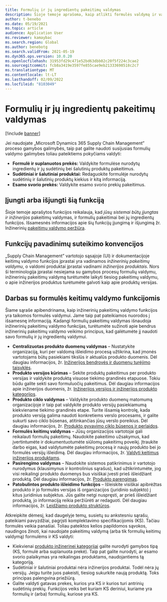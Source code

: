```yaml
---
title: Formulių ir jų ingredientų pakeitimų valdymas
description: Šioje temoje aprašoma, kaip atlikti formulės valdymą ir valdyti gamybos proceso bendrųjų duomenų pakeitimus.
author: t-benebo
ms.date: 05/19/2021
ms.topic: article
audience: Application User
ms.reviewer: kamaybac
ms.search.region: Global
ms.author: benebotg
ms.search.validFrom: 2021-05-19
ms.dyn365.ops.version: 10.0.20
ms.openlocfilehash: 31953fd29c471e52bd63dbb02c20f5f224c3cae2
ms.sourcegitcommit: fcb8a3419e3597fe855cae9eb21333698518c2c7
ms.translationtype: MT
ms.contentlocale: lt-LT
ms.lasthandoff: 02/09/2022
ms.locfileid: "8103049"
---
```

# <a name="manage-changes-in-formulas-and-their-ingredients"></a>Formulių ir jų ingredientų pakeitimų valdymas

[!include [banner](../includes/banner.md)]

Jei naudojate „Microsoft Dynamics 365 Supply Chain Management” proceso gamybos galimybės, taip pat galite naudoti susijusias formulių valdymo galimybes toliau pateiktiems pokyčiams valdyti:

- **Formulė ir suplanuotos prekės:** Valdykite formulėse nurodytų ingredientų ir jų sudėtinių bei šalutinių produktų pakeitimus.
- **Sudėtiniai ir šalutiniai produktai:** Redaguokite formulėje nurodytų sudėtinių ir šalutinių produktų kiekius ir kitą informaciją.
- **Esamo svorio prekės:** Valdykite esamo svorio prekių pakeitimus.

## <a name="turn-this-feature-on-or-off"></a>Įjungti arba išjungti šią funkciją

Šioje temoje aprašytos funkcijos reikalauja, kad *jūsų* *sistemai būtų įjungtas ir inžinerijos* pakeitimų valdymas, ir formulių pakeitimai bei jų ingredientų funkcijos. Išsamesnės informacijos apie šių funkcijų įjungimą ir išjungimą žr. Inžinerinių [pakeitimų valdymo peržiūra](product-engineering-overview.md).

## <a name="feature-naming-conventions"></a>Funkcijų pavadinimų suteikimo konvencijos

„Supply Chain Management” vartotojo sąsajoje (UI) ir dokumentacijoje keitimų valdymo funkcijos įprastai yra vadinamos *inžinerinių pakeitimų valdymu*, o valdomi produktai įprastai vadinami *inžinerijos produktais*. Nors ši terminologija įprastai nesiejama su gamybos procesų formulių valdymu, inžinerinių pakeitimų valdymą turėtumėte laikyti tiesiog pakeitimų valdymu, o apie inžinerijos produktus turėtumėte galvoti kaip apie produktų versijas.

## <a name="work-with-formula-change-management-features"></a>Darbas su formulės keitimų valdymo funkcijomis

Šiame sąraše apibendrinama, kaip inžinerinių pakeitimų valdymo funkcijos yra taikomos formulės valdymui. Jame taip pat pateikiamos nuorodos į išsamesnę informaciją. Kadangi formulių pakeitimų valdymas išnaudoja inžinerinių pakeitimų valdymo funkcijas, turėtumėte sužinoti apie bendrus inžinerinių pakeitimų valdymo veikimo principus, kad galėtumėte jį naudoti savo formulių ir jų ingredientų valdymui.

- **Centralizuotas produkto duomenų valdymas** – Nustatykite organizaciją, kuri per valdomą išleidimo procesą užtikrina, kad įmonės vartotojams būtų pasiekiami tikslūs ir aktualūs produkto duomenis. Dėl daugiau informacijos, žr. [Inžinerijos bendrovės ir duomenų turėjimo taisyklės](engineering-org-data-ownership-rules.md).
- **Produkto versijos kūrimas** – Sekite produktų pakeitimus per produkto versijas ir valdykite produktą visuose tiekimo grandinės etapuose. Tokiu būdu galite sekti savo formuluočių pakeitimus. Dėl daugiau informacijos apie inžinerijos duomenis, žr. [Inžinerijos versijos ir inžinerijos produkto kategorijos](engineering-versions-product-category.md).
- **Produkto ciklo valdymas** – Valdykite produkto duomenų matomumą organizacijoje ir taip pat valdykite produkto versijų pasiekiamumą kiekviename tiekimo grandinės etape. Turite išsamią kontrolę, kada produkto versiją galima naudoti konkretiems verslo procesams, ir galite sukurti savo ciklo būsenas, atitinkančias jūsų verslo poreikius. Dėl daugiau informacijos, žr. [Produkto gyvavimo ciklo būsenos ir perlaidos](product-lifecycle-state-transactions.md).
- **Formulės keitimų valdymas** – Jūsų organizacijos vartotojai gali reikalauti formulių pakeitimų. Naudokite pakeitimo užsakymus, kad įvertintumėte ir dokumentuotumėte siūlomų pakeitimų poveikį. Įtraukite darbo eigas, kad valdytumėte pakeitimų procesą ir naujų produkto bei jo formulės versijų išleidimą. Dėl daugiau informacijos, žr. [Valdyti keitimus inžinerijos produktams](engineering-change-management.md).
- **Pasirengimo valdymas** – Naudokite sistemos patikrinimus ir vartotojo nurodymus (klausimynus ir kontrolinius sąrašus), kad užtikrintumėte, jog visi reikalingi produkto duomenys bus visiškai įvesti prieš išleidžiant produktą. Dėl daugiau informacijos, žr. [Produkto parengimas](product-readiness.md).
- **Patobulintos produkto išleidimo funkcijos** – Išleiskite visiškai apibrėžtas produkto ir jo formulės versijas iš organizacijos (juridinio subjekto) į kitus juridinius subjektus. Jūs galite netgi nuspręsti, ar prieš išleidžiant produktą, jo informaciją reikia peržiūrėti ar redaguoti. Dėl daugiau informacijos, žr. [Leidžiamo produkto struktūros](release-product-structure.md).

Atkreipkite dėmesį, kad daugelyje temų, susietų su ankstesniu sąrašu, pateikiami pavyzdžiai, pagrįsti komplektavimo specifikacijomis (KS). Tačiau formulės veikia panašiai. Toliau pateiktos kelios papildomos sąvokos, naudingos žinoti, kai naudojate pakeitimų valdymą (arba tik formulių keitimų valdymą) formulėms ir KS valdyti:

- Kiekvienai [produkto inžinerinei kategorijai](engineering-versions-product-category.md) galite nurodyti gamybos tipą (KS, formulė arba suplanuota prekė). Taip pat galite nurodyti, ar esamo svorio palaikymas yra reikalingas produktams, naudojantiems tą kategoriją.
- Sudėtiniai ir šalutiniai produktai nėra inžinerijos produktai. Todėl nėra jų versijų. Jeigu turite juos pakeisti, tiesiog sukurkite naują produktą. Toks principas palengvina priežiūrą.
- Galite valdyti gatavas prekes, kurios yra KS ir kurios turi antrinių sudėtinių prekių. Funkcijos veiks bet kuriam KS deriniui, kuriame yra formulių ir (arba) formulių, kuriose yra KS.
